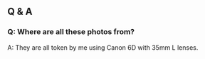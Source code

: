 ## Q & A

### Q: Where are all these photos from?

A: They are all token by me using Canon 6D with 35mm L lenses.
